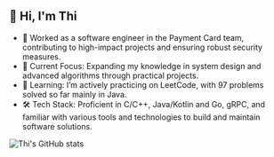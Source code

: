 ## 👋 Hi, I'm Thi

- 💼 Worked as a software engineer in the Payment Card team, contributing to high-impact projects and ensuring robust security measures.
- 🔭 Current Focus: Expanding my knowledge in system design and advanced algorithms through practical projects.
- 🌱 Learning: I’m actively practicing on LeetCode, with 97 problems solved so far mainly in Java.
- 🛠  Tech Stack: Proficient in C/C++, Java/Kotlin and Go, gRPC, and familiar with various tools and technologies to build and maintain software solutions.

![Thi's GitHub stats](https://github-readme-stats.vercel.app/api?username=thiquach&hide=contribs,prs)
<!--
**thiquach/thiquach** is a ✨ _special_ ✨ repository because its `README.md` (this file) appears on your GitHub profile.
